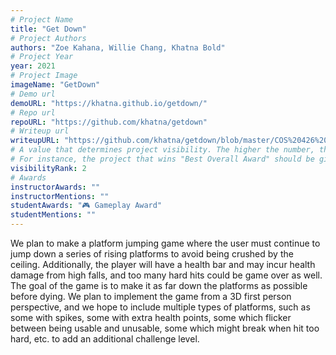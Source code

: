 ```yaml
---
# Project Name
title: "Get Down"
# Project Authors
authors: "Zoe Kahana, Willie Chang, Khatna Bold"
# Project Year
year: 2021
# Project Image
imageName: "GetDown"
# Demo url
demoURL: "https://khatna.github.io/getdown/"
# Repo url
repoURL: "https://github.com/khatna/getdown"
# Writeup url
writeupURL: "https://github.com/khatna/getdown/blob/master/COS%20426%20Project%20Report%20Get%20Down.pdf"
# A value that determines project visibility. The higher the number, the closer it will appear to the top
# For instance, the project that wins "Best Overall Award" should be given the highest visibilityRank
visibilityRank: 2
# Awards
instructorAwards: ""
instructorMentions: ""
studentAwards: "🎮 Gameplay Award"
studentMentions: ""
---
```

We plan to make a platform jumping game where the user must continue to jump down a series of rising platforms to avoid being crushed by the ceiling. Additionally, the player will have a health bar and may incur health damage from high falls, and too many hard hits could be game over as well. The goal of the game is to make it as far down the platforms as possible before dying. We plan to implement the game from a 3D first person perspective, and we hope to include multiple types of platforms, such as some with spikes, some with extra health points, some which flicker between being usable and unusable, some which might break when hit too hard, etc. to add an additional challenge level.
